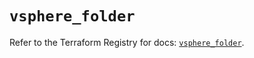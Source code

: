 # `vsphere_folder`

Refer to the Terraform Registry for docs: [`vsphere_folder`](https://registry.terraform.io/providers/vmware/vsphere/2.14.1/docs/resources/folder).
